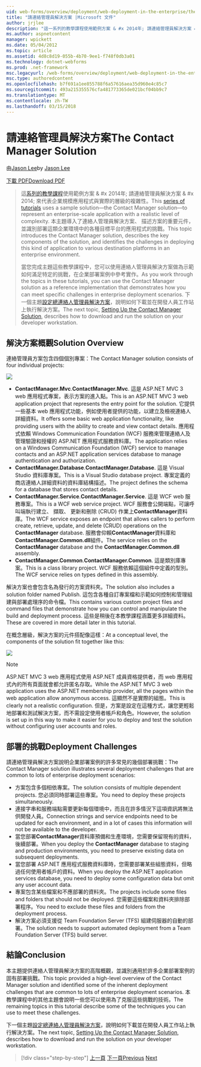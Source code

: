 ```yaml
---
uid: web-forms/overview/deployment/web-deployment-in-the-enterprise/the-contact-manager-solution
title: "請連絡管理員解決方案 |Microsoft 文件"
author: jrjlee
description: "這一系列的教學課程使用範例方案 & #x 2014年; 請連絡管理員解決方案 & #x 2014; 來表示實際 leve 的企業規模應用程式..."
ms.author: aspnetcontent
manager: wpickett
ms.date: 05/04/2012
ms.topic: article
ms.assetid: 4d8c8d19-055b-4b70-9ee1-f748f0db3a01
ms.technology: dotnet-webforms
ms.prod: .net-framework
msc.legacyurl: /web-forms/overview/deployment/web-deployment-in-the-enterprise/the-contact-manager-solution
msc.type: authoredcontent
ms.openlocfilehash: b7f691a1ee855788f6a57616aea35d960e4c85c7
ms.sourcegitcommit: 493a215355576cfa481773365de021bcf04bb9c7
ms.translationtype: MT
ms.contentlocale: zh-TW
ms.lasthandoff: 03/15/2018
---
```

<a name="the-contact-manager-solution"></a><span data-ttu-id="32e62-103">請連絡管理員解決方案</span><span class="sxs-lookup"><span data-stu-id="32e62-103">The Contact Manager Solution</span></span>
====================
<span data-ttu-id="32e62-104">由[Jason Lee](https://github.com/jrjlee)</span><span class="sxs-lookup"><span data-stu-id="32e62-104">by [Jason Lee](https://github.com/jrjlee)</span></span>

[<span data-ttu-id="32e62-105">下載 PDF</span><span class="sxs-lookup"><span data-stu-id="32e62-105">Download PDF</span></span>](https://msdnshared.blob.core.windows.net/media/MSDNBlogsFS/prod.evol.blogs.msdn.com/CommunityServer.Blogs.Components.WeblogFiles/00/00/00/63/56/8130.DeployingWebAppsInEnterpriseScenarios.pdf)

> <span data-ttu-id="32e62-106">這[系列的教學課程](web-deployment-in-the-enterprise.md)使用範例方案 & #x 2014年; 請連絡管理員解決方案 & #x 2014; 來代表企業規模應用程式與實際的層級的複雜性。</span><span class="sxs-lookup"><span data-stu-id="32e62-106">This [series of tutorials](web-deployment-in-the-enterprise.md) uses a sample solution&#x2014;the Contact Manager solution&#x2014;to represent an enterprise-scale application with a realistic level of complexity.</span></span> <span data-ttu-id="32e62-107">本主題導入了連絡人管理員解決方案、 描述方案的重要元件，並識別部署這類企業環境中的各種目標平台的應用程式的挑戰。</span><span class="sxs-lookup"><span data-stu-id="32e62-107">This topic introduces the Contact Manager solution, describes the key components of the solution, and identifies the challenges in deploying this kind of application to various destination platforms in an enterprise environment.</span></span>
> 
> <span data-ttu-id="32e62-108">當您完成主題這些教學課程中，您可以使用連絡人管理員解決方案做為示範如何滿足特定的挑戰，在企業部署案例中參考實作。</span><span class="sxs-lookup"><span data-stu-id="32e62-108">As you work through the topics in these tutorials, you can use the Contact Manager solution as a reference implementation that demonstrates how you can meet specific challenges in enterprise deployment scenarios.</span></span> <span data-ttu-id="32e62-109">下一個主題[設定總連絡人管理員解決方案](setting-up-the-contact-manager-solution.md)，說明如何下載並在開發人員工作站上執行解決方案。</span><span class="sxs-lookup"><span data-stu-id="32e62-109">The next topic, [Setting Up the Contact Manager Solution](setting-up-the-contact-manager-solution.md), describes how to download and run the solution on your developer workstation.</span></span>


## <a name="solution-overview"></a><span data-ttu-id="32e62-110">解決方案概觀</span><span class="sxs-lookup"><span data-stu-id="32e62-110">Solution Overview</span></span>

<span data-ttu-id="32e62-111">連絡管理員方案包含四個個別專案：</span><span class="sxs-lookup"><span data-stu-id="32e62-111">The Contact Manager solution consists of four individual projects:</span></span>

![](the-contact-manager-solution/_static/image1.png)

- <span data-ttu-id="32e62-112">**ContactManager.Mvc**.</span><span class="sxs-lookup"><span data-stu-id="32e62-112">**ContactManager.Mvc**.</span></span> <span data-ttu-id="32e62-113">這是 ASP.NET MVC 3 web 應用程式專案，表示方案的進入點。</span><span class="sxs-lookup"><span data-stu-id="32e62-113">This is an ASP.NET MVC 3 web application project that represents the entry point for the solution.</span></span> <span data-ttu-id="32e62-114">它提供一些基本 web 應用程式功能，例如使用者提供的功能，以建立及檢視連絡人詳細資料。</span><span class="sxs-lookup"><span data-stu-id="32e62-114">It offers some basic web application functionality, like providing users with the ability to create and view contact details.</span></span> <span data-ttu-id="32e62-115">應用程式依賴 Windows Communication Foundation (WCF) 服務來管理連絡人及管理驗證和授權的 ASP.NET 應用程式服務資料庫。</span><span class="sxs-lookup"><span data-stu-id="32e62-115">The application relies on a Windows Communication Foundation (WCF) service to manage contacts and an ASP.NET application services database to manage authentication and authorization.</span></span>
- <span data-ttu-id="32e62-116">**ContactManager.Database**.</span><span class="sxs-lookup"><span data-stu-id="32e62-116">**ContactManager.Database**.</span></span> <span data-ttu-id="32e62-117">這是 Visual Studio 資料庫專案。</span><span class="sxs-lookup"><span data-stu-id="32e62-117">This is a Visual Studio database project.</span></span> <span data-ttu-id="32e62-118">專案定義的商店連絡人詳細資料的資料庫結構描述。</span><span class="sxs-lookup"><span data-stu-id="32e62-118">The project defines the schema for a database that stores contact details.</span></span>
- <span data-ttu-id="32e62-119">**ContactManager.Service**.</span><span class="sxs-lookup"><span data-stu-id="32e62-119">**ContactManager.Service**.</span></span> <span data-ttu-id="32e62-120">這是 WCF web 服務專案。</span><span class="sxs-lookup"><span data-stu-id="32e62-120">This is a WCF web service project.</span></span> <span data-ttu-id="32e62-121">WCF 服務會公開端點，可讓呼叫端執行建立、 擷取、 更新和刪除 (CRUD) 作業上**ContactManager**資料庫。</span><span class="sxs-lookup"><span data-stu-id="32e62-121">The WCF service exposes an endpoint that allows callers to perform create, retrieve, update, and delete (CRUD) operations on the **ContactManager** database.</span></span> <span data-ttu-id="32e62-122">服務會仰賴**ContactManager**資料庫和**ContactManager.Common.dll**組件。</span><span class="sxs-lookup"><span data-stu-id="32e62-122">The service relies on the **ContactManager** database and the **ContactManager.Common.dll** assembly.</span></span>
- <span data-ttu-id="32e62-123">**ContactManager.Common**.</span><span class="sxs-lookup"><span data-stu-id="32e62-123">**ContactManager.Common**.</span></span> <span data-ttu-id="32e62-124">這是類別庫專案。</span><span class="sxs-lookup"><span data-stu-id="32e62-124">This is a class library project.</span></span> <span data-ttu-id="32e62-125">WCF 服務依賴這個組件中定義的型別。</span><span class="sxs-lookup"><span data-stu-id="32e62-125">The WCF service relies on types defined in this assembly.</span></span>

<span data-ttu-id="32e62-126">解決方案也會包含名為發行的方案資料夾。</span><span class="sxs-lookup"><span data-stu-id="32e62-126">The solution also includes a solution folder named Publish.</span></span> <span data-ttu-id="32e62-127">這包含各種自訂專案檔和示範如何控制和管理組建與部署處理序的命令檔。</span><span class="sxs-lookup"><span data-stu-id="32e62-127">This contains various custom project files and command files that demonstrate how you can control and manipulate the build and deployment process.</span></span> <span data-ttu-id="32e62-128">這些是稍後在本教學課程涵蓋更多詳細資料。</span><span class="sxs-lookup"><span data-stu-id="32e62-128">These are covered in more detail later in this tutorial.</span></span>

<span data-ttu-id="32e62-129">在概念層級，解決方案的元件搭配像這樣：</span><span class="sxs-lookup"><span data-stu-id="32e62-129">At a conceptual level, the components of the solution fit together like this:</span></span>

![](the-contact-manager-solution/_static/image2.png)

> [!NOTE]
> <span data-ttu-id="32e62-130">ASP.NET MVC 3 web 應用程式使用 ASP.NET 成員資格提供者，而 web 應用程式內的所有頁面就會都允許匿名存取。</span><span class="sxs-lookup"><span data-stu-id="32e62-130">While the ASP.NET MVC 3 web application uses the ASP.NET membership provider, all the pages within the web application allow anonymous access.</span></span> <span data-ttu-id="32e62-131">這顯然不是實際的組態。</span><span class="sxs-lookup"><span data-stu-id="32e62-131">This is clearly not a realistic configuration.</span></span> <span data-ttu-id="32e62-132">但是，方案是設定在這種方式，讓您更輕鬆地部署和測試解決方案，而不需設定使用者帳戶和角色。</span><span class="sxs-lookup"><span data-stu-id="32e62-132">However, the solution is set up in this way to make it easier for you to deploy and test the solution without configuring user accounts and roles.</span></span>


## <a name="deployment-challenges"></a><span data-ttu-id="32e62-133">部署的挑戰</span><span class="sxs-lookup"><span data-stu-id="32e62-133">Deployment Challenges</span></span>

<span data-ttu-id="32e62-134">請連絡管理員解決方案說明企業部署案例的許多常見的幾個部署挑戰：</span><span class="sxs-lookup"><span data-stu-id="32e62-134">The Contact Manager solution illustrates several deployment challenges that are common to lots of enterprise deployment scenarios:</span></span>

- <span data-ttu-id="32e62-135">方案包含多個相依專案。</span><span class="sxs-lookup"><span data-stu-id="32e62-135">The solution consists of multiple dependent projects.</span></span> <span data-ttu-id="32e62-136">您必須同時部署這些專案。</span><span class="sxs-lookup"><span data-stu-id="32e62-136">You need to deploy these projects simultaneously.</span></span>
- <span data-ttu-id="32e62-137">連接字串和服務端點需要更新每個環境中，而且在許多情況下這項資訊將無法供開發人員。</span><span class="sxs-lookup"><span data-stu-id="32e62-137">Connection strings and service endpoints need to be updated for each environment, and in a lot of cases this information will not be available to the developer.</span></span>
- <span data-ttu-id="32e62-138">當您部署**ContactManager**資料庫預備和生產環境，您需要保留現有的資料，後續部署。</span><span class="sxs-lookup"><span data-stu-id="32e62-138">When you deploy the **ContactManager** database to staging and production environments, you need to preserve existing data on subsequent deployments.</span></span>
- <span data-ttu-id="32e62-139">當您部署 ASP.NET 應用程式服務資料庫時，您需要部署某些組態資料，但略過任何使用者帳戶的資料。</span><span class="sxs-lookup"><span data-stu-id="32e62-139">When you deploy the ASP.NET application services database, you need to deploy some configuration data but omit any user account data.</span></span>
- <span data-ttu-id="32e62-140">專案包含某些檔案和不應部署的資料夾。</span><span class="sxs-lookup"><span data-stu-id="32e62-140">The projects include some files and folders that should not be deployed.</span></span> <span data-ttu-id="32e62-141">您需要這些檔案和資料夾排除部署程序。</span><span class="sxs-lookup"><span data-stu-id="32e62-141">You need to exclude these files and folders from the deployment process.</span></span>
- <span data-ttu-id="32e62-142">解決方案必須支援從 Team Foundation Server (TFS) 組建伺服器的自動的部署。</span><span class="sxs-lookup"><span data-stu-id="32e62-142">The solution needs to support automated deployment from a Team Foundation Server (TFS) build server.</span></span>

## <a name="conclusion"></a><span data-ttu-id="32e62-143">結論</span><span class="sxs-lookup"><span data-stu-id="32e62-143">Conclusion</span></span>

<span data-ttu-id="32e62-144">本主題提供連絡人管理員解決方案的高階概觀，並識別通用於許多企業部署案例的固有部署挑戰。</span><span class="sxs-lookup"><span data-stu-id="32e62-144">This topic provided a high-level overview of the Contact Manager solution and identified some of the inherent deployment challenges that are common to lots of enterprise deployment scenarios.</span></span> <span data-ttu-id="32e62-145">本教學課程中的其他主題會說明一些您可以使用為了克服這些挑戰的技術。</span><span class="sxs-lookup"><span data-stu-id="32e62-145">The remaining topics in this tutorial describe some of the techniques you can use to meet these challenges.</span></span>

<span data-ttu-id="32e62-146">下一個主題[設定總連絡人管理員解決方案](setting-up-the-contact-manager-solution.md)，說明如何下載並在開發人員工作站上執行解決方案。</span><span class="sxs-lookup"><span data-stu-id="32e62-146">The next topic, [Setting Up the Contact Manager Solution](setting-up-the-contact-manager-solution.md), describes how to download and run the solution on your developer workstation.</span></span>

>[!div class="step-by-step"]
<span data-ttu-id="32e62-147">[上一頁](web-deployment-in-the-enterprise.md)
[下一頁](setting-up-the-contact-manager-solution.md)</span><span class="sxs-lookup"><span data-stu-id="32e62-147">[Previous](web-deployment-in-the-enterprise.md)
[Next](setting-up-the-contact-manager-solution.md)</span></span>
